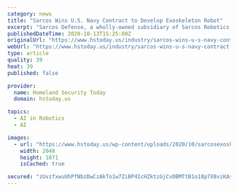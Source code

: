 ```yaml
---
category: news
title: "Sarcos Wins U.S. Navy Contract to Develop Exoskeleton Robot"
excerpt: "Sarcos Defense, a wholly-owned subsidiary of Sarcos Robotics, announced on October 13 that the company has been awarded a contract by the Office of Naval Research to develop a remote-controlled variant of the upper-body of the innovative Sarcos Guardian® XO® wearable exoskeleton robot."
publishedDateTime: 2020-10-13T15:25:00Z
originalUrl: "https://www.hstoday.us/industry/sarcos-wins-u-s-navy-contract-to-develop-exoskeleton-robot/"
webUrl: "https://www.hstoday.us/industry/sarcos-wins-u-s-navy-contract-to-develop-exoskeleton-robot/"
type: article
quality: 39
heat: 39
published: false

provider:
  name: Homeland Security Today
  domain: hstoday.us

topics:
  - AI in Robotics
  - AI

images:
  - url: "https://www.hstoday.us/wp-content/uploads/2020/10/sarcosexoskeleton-scaled.jpeg"
    width: 2048
    height: 1071
    isCached: true

secured: "zUvzfxwuUhPfNbzDwCzAkTo1w7ZiBP4IcHZktzGjCvOBMTtB1o18p7X8viKAsunp/OwctRUG5/tHfIY7QvhwfpcHMpLqM/Shdv4/lDxKLBRY1lHvMOjEGGSPxyjIPqEbWW9yTmyi86VXqnvpM1iLmwmvx23No0/YyRRxeW0oQpKWgiK40N9YWz8bZ0vRBMQje4SmtsSiDEU/yJcZq5UA6cyLSCPG3rrmS/AwB1ft/w1Mj611SrL9GfCZR/8dnidCY4GBVQumdlsVULcf8u1rFOOmFPpBEG9xTPAe3kqbLUwh6Y8SIyd9og8kCgQ9kzgcOI0mL1METbp6dA1vtXdLWH6ls+gS+WIbOy+GE0kABGE=;NIkeaoqOoBmNNCgfiF4/UA=="
---
```


